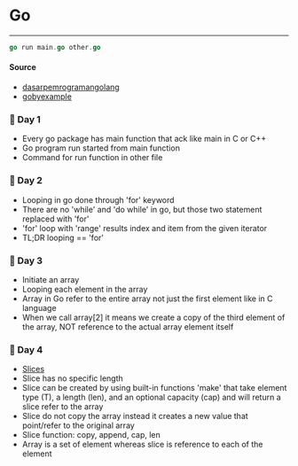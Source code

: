# Go

---

```go
go run main.go other.go
```

#### Source
- [dasarpemrogramangolang](https://dasarpemrogramangolang.novalagung.com/)
- [gobyexample](https://gobyexample.com/)

### 📅 Day 1

- Every go package has main function that ack like main in C or C++
- Go program run started from main function
- Command for run function in other file

### 📅 Day 2

- Looping in go done through 'for' keyword
- There are no 'while' and 'do while' in go, but those two statement replaced with 'for'
- 'for' loop with 'range' results index and item from the given iterator
- TL;DR looping == 'for'

### 📅 Day 3

- Initiate an array
- Looping each element in the array
- Array in Go refer to the entire array not just the first element like in C language
- When we call array[2] it means we create a copy of the third element of the array, NOT reference to the actual array element itself

### 📅 Day 4
- [Slices](https://go.dev/blog/slices-intro)
- Slice has no specific length
- Slice can be created by using built-in functions 'make' that take element type (T), a length (len), and an optional capacity (cap) and will return a slice refer to the array
- Slice do not copy the array instead it creates a new value that point/refer to the original array
- Slice function: copy, append, cap, len
- Array is a set of element whereas slice is reference to each of the element